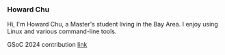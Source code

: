 ### Howard Chu

Hi, I'm Howard Chu, a Master's student living in the Bay Area. I enjoy using Linux and various command-line tools.

GSoC 2024 contribution [link](https://summerofcode.withgoogle.com/programs/2024/projects/ZuHkbFmm)
